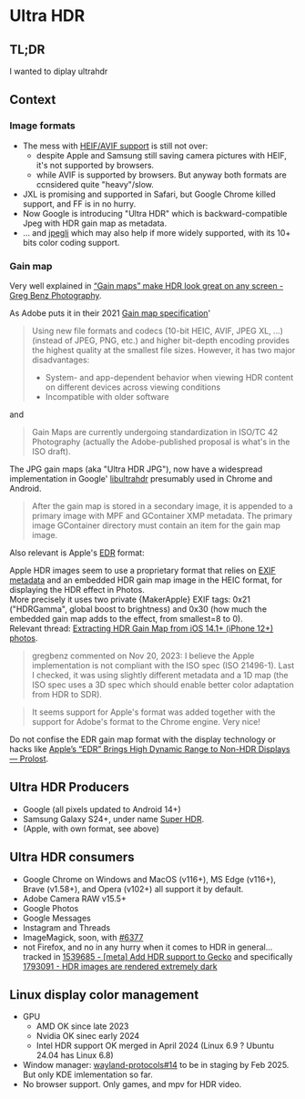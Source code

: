 # Ultra HDR

## TL;DR

I wanted to diplay ultrahdr 

## Context

### Image formats

* The mess with [HEIF/AVIF support](./202201-heif-avif-support.md) is still not over:
    * despite Apple and Samsung still saving camera pictures with HEIF, it's not supported by browsers.
    * while AVIF is supported by browsers. But anyway both formats are ccnsidered quite "heavy"/slow.
* JXL is promising and supported in Safari, but Google Chrome killed support, and FF is in no hurry.
* Now Google is introducing "Ultra HDR" which is backward-compatible Jpeg with HDR gain map as metadata.
* ... and [jpegli](https://opensource.googleblog.com/2024/04/introducing-jpegli-new-jpeg-coding-library.html) which may also help if more widely supported, with its 10+ bits color coding support.

### Gain map

Very well explained in [“Gain maps” make HDR look great on any screen - Greg Benz Photography](https://gregbenzphotography.com/hdr-photos/jpg-hdr-gain-maps-in-adobe-camera-raw/).

As Adobe puts it in their 2021 [Gain map specification](https://helpx.adobe.com/camera-raw/using/gain-map.html)'

> Using new file formats and codecs (10-bit HEIC, AVIF, JPEG XL, ...)
> (instead of JPEG, PNG, etc.) and higher bit-depth encoding provides
> the highest quality at the smallest file sizes. However, it has two major disadvantages:
> * System- and app-dependent behavior when viewing HDR content on different devices across viewing conditions
> * Incompatible with older software

and

> Gain Maps are currently undergoing standardization in ISO/TC 42 Photography
> (actually the Adobe-published proposal is what's in the ISO draft).

The JPG gain maps (aka "Ultra HDR JPG"), now have a widespread implementation in Google' [libultrahdr](https://github.com/google/libultrahdr) presumably used in Chrome and Android.

> After the gain map is stored in a secondary image, it is appended to a primary image with MPF and GContainer XMP metadata.
> The primary image GContainer directory must contain an item for the gain map image.

Also relevant is Apple's [EDR](https://www.digit.in/features/general/apple-edr-how-is-it-different-from-regular-hdr-59940.html) format:

Apple HDR images seem to use a proprietary format that relies on [EXIF metadata](https://developer.apple.com/forums/thread/709331?answerId=726119022#726119022) and an embedded HDR gain map image in the HEIC format, for displaying the HDR effect in Photos.<br>
More precisely it uses two private {MakerApple} EXIF tags:  0x21 ("HDRGamma", global boost to brightness) and 0x30 (how much the embedded gain map adds to the effect, from smallest=8 to 0).<br>
Relevant thread: [Extracting HDR Gain Map from iOS 14.1+ (iPhone 12+) photos](https://gist.github.com/kiding/fa4876ab4ddc797e3f18c71b3c2eeb3a).

> gregbenz commented on Nov 20, 2023:
> I believe the Apple implementation is not compliant with the ISO spec (ISO 21496-1). Last I checked, it was using slightly different metadata and a 1D map (the ISO spec uses a 3D spec which should enable better color adaptation from HDR to SDR).

> It seems support for Apple's format was added together with the support for Adobe's format to the Chrome engine. Very nice!

Do not confise the EDR gain map format with the display technology or hacks like [Apple’s “EDR” Brings High Dynamic Range to Non-HDR Displays — Prolost](https://prolost.com/blog/edr).

## Ultra HDR Producers

* Google (all pixels updated to Android 14+)
* Samsung Galaxy S24+, under name [Super HDR](https://9to5google.com/2024/04/02/samsungs-super-hdr-on-older-galaxy/).
* (Apple, with own format, see above)

## Ultra HDR consumers

* Google Chrome on Windows and MacOS (v116+), MS Edge (v116+), Brave (v1.58+), and Opera (v102+) all support it by default.
* Adobe Camera RAW v15.5+
* Google Photos
* Google Messages
* Instagram and Threads
* ImageMagick, soon, with [#6377](https://github.com/ImageMagick/ImageMagick/issues/6377)
* not Firefox, and no in any hurry when it comes to HDR in general...
  tracked in [1539685 - \[meta\] Add HDR support to Gecko](https://bugzilla.mozilla.org/show_bug.cgi?id=hdr)
  and specifically [1793091 - HDR images are rendered extremely dark](https://bugzilla.mozilla.org/show_bug.cgi?id=1793091)

## Linux display color management

* GPU
   * AMD OK since late 2023
   * Nvidia OK sinec early 2024
   * Intel HDR support OK merged in April 2024 (Linux 6.9 ? Ubuntu 24.04 has Linux 6.8)
* Window manager: [wayland-protocols#14](https://gitlab.freedesktop.org/wayland/wayland-protocols/-/merge_requests/14) to be in staging by Feb 2025. But only KDE imlementation so far.
* No browser support. Only games, and mpv for HDR video.
